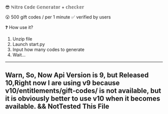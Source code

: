 😎 ℕ𝕚𝕥𝕣𝕠 ℂ𝕠𝕕𝕖 𝔾𝕖𝕟𝕖𝕣𝕒𝕥𝕠𝕣 + 𝕔𝕙𝕖𝕔𝕜𝕖𝕣

😮 500 gift codes / per 1 minute
✅ verified by users



❓  How use it?
1. Unzip file
2. Launch start.py
3. Input how many codes to generate
4. Wait...
---
<!---
Add This Line.
--->
## Warn, So, Now Api Version is 9, but Released 10,Right now I are using v9 because v10/entitlements/gift-codes/ is not available, but it is obviously better to use v10 when it becomes available. && NotTested This File
